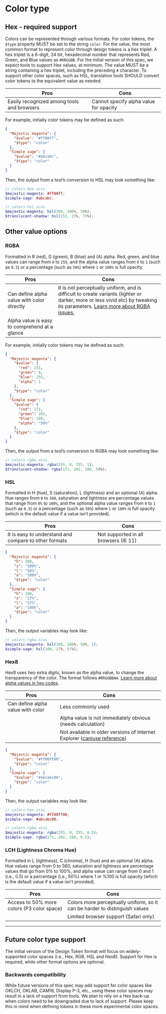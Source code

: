 # Color type

## Hex - required support

Colors can be represented through various formats. For color tokens, the `$type` property MUST be set to the string `color`. For the value, the most common format to represent color through design tokens is a hex triplet. A hex triplet is a 6-digit, 24 bit, hexadecimal number that represents Red, Green, and Blue values as `#RRGGBB`. For the initial version of this spec, we expect tools to support Hex values, at minimum. The value MUST be a string containing a hex triplet, including the preceding `#` character. To support other color spaces, such as HSL, translation tools SHOULD convert color tokens to the equivalent value as needed.

| Pros                                       | Cons                                   |
| ------------------------------------------ | -------------------------------------- |
| Easily recognized among tools and browsers | Cannot specify alpha value for opacity |

For example, initially color tokens may be defined as such:

<aside class="example">

```json
{
  "Majestic magenta": {
    "$value": "#ff00ff",
    "$type": "color"
  },
  "Simple sage": {
    "$value": "#abcabc",
    "$type": "color"
  }
}
```

</aside>

Then, the output from a tool’s conversion to HSL may look something like:

<aside class="example">

```scss
// colors-hex.scss
$majestic-magenta: #ff00ff;
$simple-sage: #abcabc;

// colors-hsl.scss
$majestic-magenta: ​hsl(300, 100%, 50%);
$translucent-shadow: ​hsl(153, 23%, 73%);
```

</aside>

## Other value options

### RGBA

Formatted in R (red), G (green), B (blue) and (A) alpha. Red, green, and blue values can range from `0` to `255`, and the alpha value ranges from `0` to `1` (such as `0.5`) or a percentage (such as `50%`) where `1` or `100%` is full opacity.

| Pros                                          | Cons                                                                                                                                                                                                                                          |
| --------------------------------------------- | --------------------------------------------------------------------------------------------------------------------------------------------------------------------------------------------------------------------------------------------- |
| Can define alpha value with color directly    | It is not perceptually uniform, and is difficult to create variants (lighter or darker, more or less vivid etc) by tweaking its parameters. [Learn more about RGBA issues.](https://lea.verou.me/2020/04/lch-colors-in-css-what-why-and-how/) |
| Alpha value is easy to comprehend at a glance |                                                                                                                                                                                                                                               |

For example, initially color tokens may be defined as such:

<aside class="example">

```json
{
  "Majestic magenta": {
    "$value": {
      "red": 255,
      "green": 0,
      "blue": 255,
      "alpha": 1
    },
    "$type": "color"
  },
  "Simple sage": {
    "$value": {
      "red": 171,
      "green": 202,
      "blue": 188,
      "alpha": "50%"
    },
    "$type": "color"
  }
}
```

</aside>

Then, the output from a tool’s conversion to RGBA may look something like:

<aside class="example">

```scss
// colors-rgba.scss
$majestic-magenta: rgba(255, 0, 255, 1);
$translucent-shadow: rgba(171, 202, 188, 50%);
```

</aside>

### HSL

Formatted in H (hue), S (saturation), L (lightness) and an optional (A) alpha. Hue ranges from `0` to `360`, saturation and lightness are percentage values that range from `0%` to `100%`, and the optional alpha value ranges from `0` to `1` (such as `0.5`) or a percentage (such as `50%`) where `1` or `100%` is full opacity (which is the default value if a value isn’t provided).

| Pros                                                  | Cons                                  |
| ----------------------------------------------------- | ------------------------------------- |
| It is easy to understand and compare to other formats | Not supported in all browsers (IE 11) |

<aside class="example">

```json
{
  "Majestic magenta": {
    "h": 300,
    "s": "100%",
    "l": "50%",
    "a": "100%",
    "$type": "color"
  },
  "Simple sage": {
    "h": 100,
    "s": "27%",
    "l": "57%",
    "a": "100%",
    "$type": "color"
  }
}
```

</aside>

Then, the output variables may look like:

<aside class="example">

```scss
// colors-rgba.scss
$majestic-magenta: hsl(300, 100%, 50%, 1);
$simple-sage: hsl(100, 27%, 57%);
```

</aside>

### Hex8

Hex8 uses two extra digits, known as the alpha value, to change the transparency of the color. The format follows `#RRGGBBAA`. [Learn more about alpha values in hex codes](https://www.digitalocean.com/community/tutorials/css-hex-code-colors-alpha-values#adding-an-alpha-value-to-css-hex-codes).

| Pros                              | Cons                                                                                                         |
| --------------------------------- | ------------------------------------------------------------------------------------------------------------ |
| Can define alpha value with color | Less commonly used                                                                                           |
|                                   | Alpha value is not immediately obvious (needs calculation)                                                   |
|                                   | Not available in older versions of Internet Explorer ([caniuse reference](https://caniuse.com/css-rrggbbaa)) |

<aside class="example">

```json
{
  "Majestic magenta": {
    "$value": "#ff00ff80",
    "$type": "color"
  },
  "Simple sage": {
    "$value": "#abcabc80",
    "$type": "color"
  }
}
```

</aside>

Then, the output variables may look like:

<aside class="example">

```scss
// colors-hex.scss
$majestic-magenta: #ff00ff80;
$simple-sage: #abcabc80;

// colors-rgba.scss
$majestic-magenta: rgba(255, 0, 255, 0.5);
$simple-sage: rgba(171, 202, 188, 0.5);
```

</aside>

### LCH (Lightness Chroma Hue)

Formatted in L (lightness), C (chroma), H (hue) and an optional (A) alpha. Hue values range from 0 to 360, saturation and lightness are percentage values that go from 0% to 100%, and alpha value can range from 0 and 1 (i.e., 0.5) or a percentage (i.e., 50%) where 1 or %100 is full opacity (which is the default value if a value isn’t provided).

| Pros                                       | Cons                                                                        |
| ------------------------------------------ | --------------------------------------------------------------------------- |
| Access to 50% more colors (P3 color space) | Colors more perceptually uniform, so it can be harder to distinguish values |
|                                            | Limited browser support (Safari only)                                       |

---

## Future color type support

The initial version of the Design Token format will focus on widely-supported color spaces (i.e., Hex, RGB, HSL and Hex8). Support for Hex is required, while other format options are optional.

### Backwards compatibility

While future versions of this spec may add support for color spaces like OKLCH, OKLAB, CAM16, Display P-3, etc., using these color spaces may result in a lack of support from tools. We plan to rely on a Hex back-up when colors need to be downgraded due to lack of support. Please keep this in mind when defining tokens in these more experimental color spaces.
